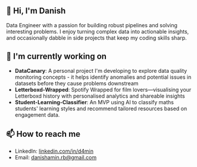 ## 👋 Hi, I'm Danish
Data Engineer with a passion for building robust pipelines and solving interesting problems. I enjoy turning complex data into actionable insights, and occasionally dabble in side projects that keep my coding skills sharp.

## 🌱 I'm currently working on
- **DataCanary**: A personal project I'm developing to explore data quality monitoring concepts - it helps identify anomalies and potential issues in datasets before they cause problems downstream
- **Letterboxd-Wrapped**: Spotify Wrapped for film lovers—visualising your Letterboxd history with personalised analytics and shareable insights
- **Student-Learning-Classifier**: An MVP using AI to classify maths students' learning styles and recommend tailored resources based on engagement data.

## 📫 How to reach me
- LinkedIn: [linkedin.com/in/d4min](https://www.linkedin.com/in/d4min/)
- Email: danishamin.rb@gmail.com

<!---
d4min/d4min is a ✨ special ✨ repository because its `README.md` (this file) appears on your GitHub profile.
You can click the Preview link to take a look at your changes.
--->
